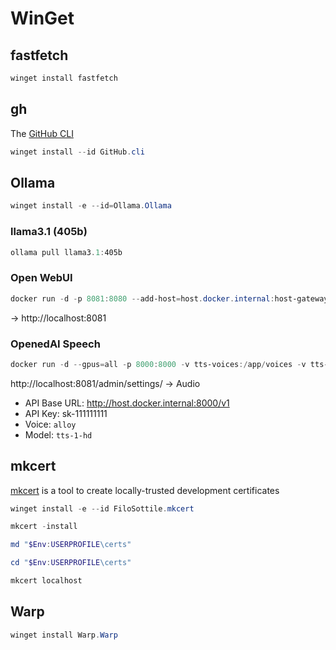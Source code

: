 # WinGet

## fastfetch

```ps1
winget install fastfetch
```

## gh

The [GitHub CLI](https://cli.github.com/)

```ps1
winget install --id GitHub.cli
```

## Ollama

```ps1
winget install -e --id=Ollama.Ollama
```

### llama3.1 (405b)
```ps1
ollama pull llama3.1:405b
```

### Open WebUI

```ps1
docker run -d -p 8081:8080 --add-host=host.docker.internal:host-gateway -v open-webui:/app/backend/data --name open-webui --restart unless-stopped ghcr.io/open-webui/open-webui:main
```

→ http://localhost:8081

### OpenedAI Speech

```ps1
docker run -d --gpus=all -p 8000:8000 -v tts-voices:/app/voices -v tts-config:/app/config --name openedai-speech --restart unless-stopped ghcr.io/matatonic/openedai-speech:latest
```

http://localhost:8081/admin/settings/ 
→ Audio
* API Base URL: http://host.docker.internal:8000/v1
* API Key: sk-111111111
* Voice: `alloy`
* Model: `tts-1-hd`

## mkcert

[mkcert](https://mkcert.dev/) is a tool to create locally-trusted development certificates

```ps1
winget install -e --id FiloSottile.mkcert
```

```ps1
mkcert -install
```

```ps1
md "$Env:USERPROFILE\certs"
```

```ps1
cd "$Env:USERPROFILE\certs"
```

```ps1
mkcert localhost
```

## Warp

```ps1
winget install Warp.Warp
```
